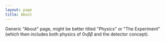 ```yaml
---
layout: page
title: About
---
```


Generic "About" page, might be better titled "Physics" or "The Experiment" (which
then includes both physics of $0\nu\beta\beta$ and the detector concept).
